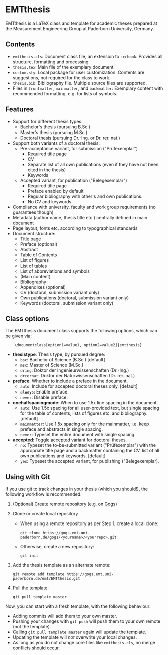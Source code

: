 EMTthesis
=========

EMTthesis is a LaTeX class and template for academic theses prepared at the Measurement Engineering Group at Paderborn University, Germany.


Contents
--------

* `emtthesis.cls`: Document class file, an extension to `scrbook`. Provides all structure, formatting and processing.
* `thesis.tex`: Main file of the exemplary document.
* `custom.sty`: Local package for user customization. Contents are suggestions, not required for the class to work.
* `thesis.bib`: Bibliography file. Multiple source files are supported.
* Files in `frontmatter`, `mainmatter`, and `backmatter`: Exemplary content with recommended formatting, e.g. for lists of symbols.


Features
--------

* Support for different thesis types:
  * Bachelor's thesis (pursuing B.Sc.)
  * Master's thesis (pursuing M.Sc.)
  * Doctoral thesis (pursuing Dr.-Ing. or Dr. rer. nat.)
* Support both variants of a doctoral thesis:
  * Pre-acceptance variant, for submission ("Prüfexemplar")
    * Required title page
    * CV
    * Separate list of all own publications (even if they have not been cited in the thesis)
    * Keywords
  * Accepted variant, for publication ("Belegexemplar")
    * Required title page
    * Preface enabled by default
    * Regular bibliography with other's and own publications.
    * No CV and keywords.
* Compliance with university, faculty and work group requirements (no guarantees though)
* Metadata (author name, thesis title etc.) centrally defined in main document
* Page layout, fonts etc. according to typographical standards
* Document structure:
  * Title page
  * Preface (optional)
  * Abstract
  * Table of Contents
  * List of figures
  * List of tables
  * List of abbreviations and symbols
  * (Main content)
  * Bibliography
  * Appendixes (optional)
  * CV (doctoral, submission variant only)
  * Own publications (doctoral, submission variant only)
  * Keywords (doctoral, submission variant only)


Class options
-------------

The EMTthesis document class supports the following options, which can be given via:

        \documentclass[option1=value1, option2=value2]{emtthesis}

* **thesistype**: Thesis type, by pursued degree:
  * `bsc`: Bachelor of Science (B.Sc.) [default]
  * `msc`: Master of Science (M.Sc.)
  * `dring`: Doktor der Ingenieurwissenschaften (Dr.-Ing.)
  * `drrernat`: Doktor der Naturwissenschaften (Dr. rer. nat.)
* **preface**: Whether to include a preface in the document.
  * `auto`: Include for accepted doctoral theses only. [default]
  * `always`: Enable preface.
  * `never`: Disable preface.
* **onehalfspacingmode**: When to use 1.5x line spacing in the document.
  * `auto`: Use 1.5x spacing for all user-provided text, but single spacing for the table of contents, lists of figures etc. and bibliography. [default]
  * `mainmatter`: Use 1.5x spacing only for the mainmatter, i.e. keep preface and abstracts in single spacing.
  * `never`: Typeset the entire document with single spacing.
* **accepted**: Toggle accepted variant for doctoral theses.
  * `no`: Typeset the to-be-submitted variant ("Prüfexemplar") with the appropriate title page and a backmatter containing the CV, list of all own publications and keywords. [default]
  * `yes`: Typeset the accepted variant, for publishing ("Belegexemplar).


Using with Git
--------------

If you use git to track changes in your thesis (which you should!), the following workflow is recommended:

1. (Optional) Create remote repository (e.g. on [Gogs](https://gogs.emt.uni-paderborn.de/))
2. Clone or create local repository
   * When using a remote repository as per Step 1, create a local clone:

         git clone https://gogs.emt.uni-paderborn.de/gogs/<yourname>/<yourrepo>.git

   * Otherwise, create a new repository:

         git init

3. Add the thesis template as an alternate remote:

       git remote add template https://gogs.emt.uni-paderborn.de/emt/EMTthesis.git

4. Pull the template:

       git pull template master

Now, you can start with a fresh template, with the following behaviour:
* Adding commits will add them to your own master.
* Pushing your changes with `git push` will push them to your own remote (not the template).
* Calling `git pull template master` again will update the template.
* Updating the template will *not* overwrite your local changes.
* As long as you do not change core files like `emtthesis.cls`, no merge conflicts should occur.
